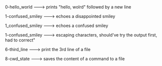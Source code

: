 
0-hello_world ---> prints "hello, wolrd" followed by a new line


1-confused_smiley ---> echoes a disappointed smiley


1_confused_smiley ---> echoes a confused smiley


1-confused_smiley ---> escaping characters, should've try the output first, had to correct"


6-third_line ---> print the 3rd line of a file


8-cwd_state ---> saves the content of a command to a file

